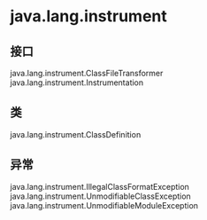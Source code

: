 # java.lang.instrument

## 接口

java.lang.instrument.ClassFileTransformer
java.lang.instrument.Instrumentation

## 类

java.lang.instrument.ClassDefinition

## 异常

java.lang.instrument.IllegalClassFormatException
java.lang.instrument.UnmodifiableClassException
java.lang.instrument.UnmodifiableModuleException




